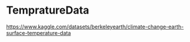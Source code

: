# TempratureData
https://www.kaggle.com/datasets/berkeleyearth/climate-change-earth-surface-temperature-data

